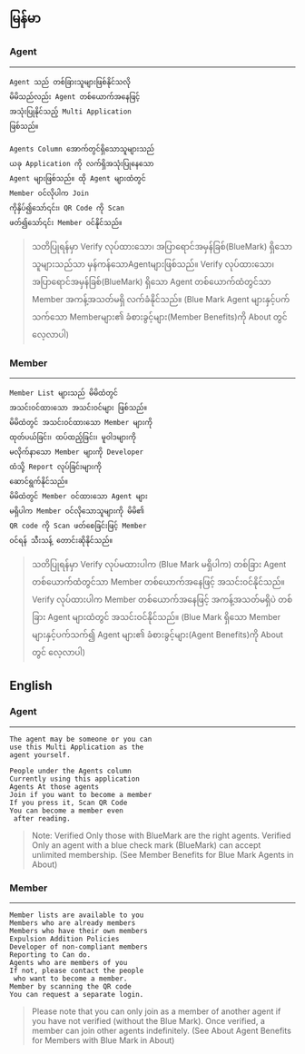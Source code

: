 ## မြန်မာ ##
### Agent ###
------------

    Agent သည် တစ်ခြားသူများဖြစ်နိုင်သလို
    မိမိသည်လည်း Agent တစ်ယောက်အနေဖြင့်
    အသုံးပြုနိုင်သည့် Multi Application
    ဖြစ်သည်။

    Agents Column အောက်တွင်ရှိသောသူများသည်
    ယခု Application ကို လက်ရှိအသုံးပြုနေသော
    Agent များဖြစ်သည်။ ထို Agent များထံတွင်
    Member ဝင်လိုပါက Join
    ကိုနှိပ်၍သော်၎င်း၊ QR Code ကို Scan
    ဖတ်၍သော်၎င်း Member ဝင်နိုင်သည်။

> သတိပြုရန်မှာ Verify လုပ်ထားသော၊ အပြာရောင်အမှန်ခြစ်(BlueMark) ရှိသောသူများသည်သာ မှန်ကန်သောAgentများဖြစ်သည်။ Verify လုပ်ထားသော၊ အပြာရောင်အမှန်ခြစ်(BlueMark) ရှိသော Agent တစ်ယောက်ထံတွင်သာ Member အကန့်အသတ်မရှိ လက်ခံနိုင်သည်။ (Blue Mark Agent များနှင့်ပက်သက်သော Memberများ၏ ခံစားခွင့်များ(Member Benefits)ကို About တွင် လေ့လာပါ)

### Member ###
------------

    Member List များသည် မိမိထံတွင်
    အသင်းဝင်ထားသော အသင်းဝင်များ ဖြစ်သည်။
    မိမိထံတွင် အသင်းဝင်ထားသော Member များကို
    ထုတ်ပယ်ခြင်း၊ ထပ်ထည့်ခြင်း၊ မူဝါဒများကို
    မလိုက်နာသော Member များကို Developer 
    ထံသို့ Report လုပ်ခြင်းများကို
    ဆောင်ရွက်နိုင်သည်။ 
    မိမိထံတွင် Member ဝင်ထားသော Agent များ
    မရှိပါက Member ဝင်လိုသောသူများကို မိမိ၏
    QR code ကို Scan ဖတ်စေခြင်းဖြင့် Member
    ဝင်ရန် သီးသန့် တောင်းဆိုနိုင်သည်။

> သတိပြုရန်မှာ Verify လုပ်မထားပါက (Blue Mark မရှိပါက) တစ်ခြား Agent တစ်ယောက်ထံတွင်သာ Member တစ်ယောက်အနေဖြင့် အသင်းဝင်နိုင်သည်။ Verify လုပ်ထားပါက Member တစ်ယောက်အနေဖြင့် အကန့်အသတ်မရှိပဲ တစ်ခြား Agent များထံတွင်  အသင်းဝင်နိုင်သည်။ (Blue Mark ရှိသော Member များနှင့်ပက်သက်၍ Agent များ၏ ခံစားခွင့်များ(Agent Benefits)ကို About တွင် လေ့လာပါ)


## English ##
### Agent ###
-------------

    The agent may be someone or you can
    use this Multi Application as the 
    agent yourself.

    People under the Agents column
    Currently using this application
    Agents At those agents
    Join if you want to become a member
    If you press it, Scan QR Code
    You can become a member even
     after reading.

> Note: Verified Only those with BlueMark are the right agents. Verified Only an agent with a blue check mark (BlueMark) can accept unlimited membership. (See Member Benefits for Blue Mark Agents in About)

### Member ###
-------------

    Member lists are available to you
    Members who are already members
    Members who have their own members
    Expulsion Addition Policies
    Developer of non-compliant members
    Reporting to Can do.
    Agents who are members of you
    If not, please contact the people
     who want to become a member.
    Member by scanning the QR code
    You can request a separate login.

> Please note that you can only join as a member of another agent if you have not verified (without the Blue Mark). Once verified, a member can join other agents indefinitely. (See About Agent Benefits for Members with Blue Mark in About)